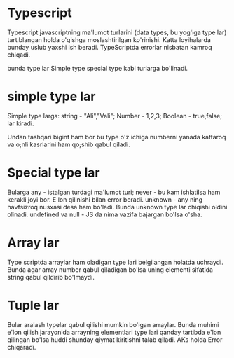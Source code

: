 # Typescript

Typescript javascriptning ma'lumot turlarini (data types, bu yog'iga type lar) tartiblangan holda o'qishga moslashtirilgan ko'rinishi. Katta loyihalarda bunday uslub yaxshi ish beradi.
TypeScriptda errorlar nisbatan kamroq chiqadi.

bunda type lar 
Simple type special type kabi turlarga bo'linadi.

# simple type lar

Simple type larga:
string - "Ali","Vali";
Number - 1,2,3;
Boolean - true,false;
lar kiradi.

Undan tashqari 
bigint
ham bor bu type o'z ichiga numberni yanada kattaroq va o;nli kasrlarini ham qo;shib qabul qiladi.

# Special type lar

Bularga
any - istalgan turdagi ma'lumot turi;
never - bu kam ishlatilsa ham kerakli joyi bor. E'lon qilinishi bilan error beradi.
unknown - any ning havfsizroq nusxasi desa ham bo'ladi. Bunda unknown type lar chiqishi oldini olinadi.
undefined va null - JS da nima vazifa bajargan bo'lsa o'sha.

# Array lar

Type scriptda arraylar ham oladigan type lari belgilangan holatda uchraydi. Bunda agar array number qabul qiladigan bo'lsa uning elementi sifatida string qabul qildirib bo'lmaydi.

# Tuple lar

Bular aralash typelar qabul qilishi mumkin bo'lgan arraylar. Bunda muhimi e'lon qilish jarayonida arrayning elementlari type lari qanday tartibda e'lon qilingan bo'lsa huddi shunday qiymat kiritishni talab qiladi. AKs holda Error chiqaradi.
